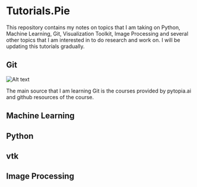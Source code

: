 # Tutorials.Pie
This repository contains my notes on topics that I am taking on Python, Machine Learning, Git, Visualization Toolkit, Image Processing and several other topics that I am interested in to do research and work on. I will be updating this tutorials gradually.
## Git
![Alt text](https://file%252B.vscode-resource.vscode-cdn.net/Users/ana/Personal-dir/Tutorials.Pie/2color-lightbg%25402x.png?version%253D1692223533674)

The main source that I am learning Git is the courses provided by pytopia.ai and github resources of the course.
## Machine Learning
## Python
## vtk
## Image Processing